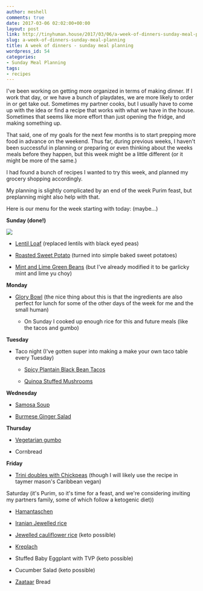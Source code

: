 ```yaml
---
author: meshell
comments: true
date: 2017-03-06 02:02:00+00:00
layout: post
link: http://tinyhuman.house/2017/03/06/a-week-of-dinners-sunday-meal-planning/
slug: a-week-of-dinners-sunday-meal-planning
title: A week of dinners - sunday meal planning
wordpress_id: 54
categories:
- Sunday Meal Planning
tags:
- recipes
---
```


I've been working on getting more organized in terms of making dinner. If I work that day, or we have a bunch of playdates, we are more likely to order in or get take out. Sometimes my partner cooks, but I usually have to come up with the idea or find a recipe that works with what we have in the house. Sometimes that seems like more effort than just opening the fridge, and making something up.

That said, one of my goals for the next few months is to start prepping more food in advance on the weekend. Thus far, during previous weeks, I haven't been successful in planning or preparing or even thinking about the weeks meals before they happen, but this week might be a little different (or it might be more of the same.)

I had found a bunch of recipes I wanted to try this week, and planned my grocery shopping accordingly.

My planning is slightly complicated by an end of the week Purim feast, but preplanning might also help with that.

Here is our menu for the week starting with today: (maybe...)

**Sunday (done!)**

![](http://tinyhuman.house/wp-content/uploads/2017/03/black-eyed-pea-loaf-1024x768.jpg)




  * [Lentil Loaf](http://www.myvegancookbook.com/recipes/recipe.php?id=16) (replaced lentils with black eyed peas)


  * [Roasted Sweet Potato](http://www.theveganroad.com/recipes/roasted-sweet-potatoes-with-pumpkin-seeds/) (turned into simple baked sweet potatoes)


  * [Mint and Lime Green Beans](http://www.marthastewart.com/852398/green-beans-lime-and-mint) (but I've already modified it to be garlicky mint and lime yu choy)


**Monday**




  * [Glory Bowl](http://whitewatercooks.com/portfolio_page/glory-bowl/) (the nice thing about this is that the ingredients are also perfect for lunch for some of the other days of the week for me and the small human)


    * On Sunday I cooked up enough rice for this and future meals (like the tacos and gumbo)





**Tuesday**




  * Taco night (I've gotten super into making a make your own taco table every Tuesday)


    * [Spicy Plantain Black Bean Tacos](http://minimalistbaker.com/spicy-plantain-black-bean-tacos/)


    * [Quinoa Stuffed Mushrooms](http://cooknourishbliss.com/2016/08/01/mexican-quinoa-stuffed-portabella-mushrooms/)





**Wednesday**




  * [Samosa Soup](http://yupitsvegan.com/2014/09/16/samosa-soup/)


  * [Burmese Ginger Salad](http://mayabugs.com/blog/asian-recipes/burmese-ginger-salad/)


**Thursday**




  * [Vegetarian gumbo](http://spicysouthernkitchen.com/vegetarian-gumbo/)


  * Cornbread


**Friday**




  * [Trini doubles with Chickpeas](http://www.food.com/recipe/trini-doubles-caribbean-fried-dough-and-chickpea-sandwiches-232226) (though I will likely use the recipe in taymer mason's Caribbean vegan)


Saturday (it's Purim, so it's time for a feast, and we're considering inviting my partners family, some of which follow a ketogenic diet))


  * [Hamantaschen](http://www.haaretz.com/jewish/kosher-cuisine/.premium-1.579057)


  * [Iranian Jewelled rice](http://www.thekitchn.com/recipe-iranian-jeweled-rice-recipes-from-the-kitchn-194680)


  * [Jewelled cauliflower rice](http://littleferrarokitchen.com/2016/04/jeweled-cauliflower-rice-pomegranate-pistachios/) (keto possible)


  * [Kreplach](http://www.jvs.org.uk/vegan-kreplach-for-purim/)


  * Stuffed Baby Eggplant with TVP (keto possible)


  * Cucumber Salad (keto possible)


  * [Zaataar](http://www.kitchenofpalestine.com/zaatar-bread/) Bread
